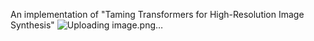 An implementation of "Taming Transformers for High-Resolution Image Synthesis" 
![Uploading image.png…]()

